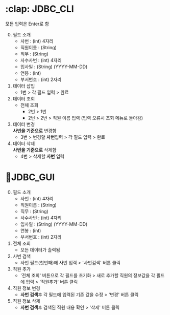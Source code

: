 <h1>:clap: JDBC_CLI</h1>

모든 입력은 Enter로 함  

0. 필드 소개  
    * 사번 : (int) 4자리  
    * 직원이름 : (String)  
    * 직무 : (String)  
    * 사수사번 : (int) 4자리  
    * 입사일 : (String) (YYYY-MM-DD)  
    * 연봉 : (int)   
    * 부서번호 : (int) 2자리  
1. 데이터 삽입  
    -  1번 > 각 필드 입력 > 완료  
2. 데이터 조회  
    -  전체 조회  
        + 2번 > 1번  
        + 2번 > 2번 > 직원 이름 입력 (입력 오류시 조회 메뉴로 돌아감)  
3. 데이터 변경  
 **사번을 기준으로** 변경함  
    - 3번 > 변경할 **사번**입력 > 각 필드 입력 > 완료  
4. 데이터 삭제  
 **사번을 기준으로** 삭제함
    - 4번 > 삭제할 **사번** 입력
  

# :clap:JDBC_GUI  
0. 필드 소개  
    * 사번 : (int) 4자리  
    * 직원이름 : (String)  
    * 직무 : (String)  
    * 사수사번 : (int) 4자리  
    * 입사일 : (String) (YYYY-MM-DD)  
    * 연봉 : (int)   
    * 부서번호 : (int) 2자리  
1. 전체 조회  
    * 모든 데이터가 출력됨  
2. 사번 검색  
    * 사번 필드(첫번째)에 사번 입력 > '사번검색' 버튼 클릭  
3. 직원 추가
    * '전체 조회' 버튼으로 각 필드를 초기화 > 새로 추가할 직원의 정보값을 각 필드에 입력 > '직원추가' 버튼 클릭  
4. 직원 정보 변경  
    * **사번 검색**후 각 필드에 입력된 기존 값을 수정 > '변경' 버튼 클릭  
5. 직원 정보 삭제  
    * **사번 검색**후 검색된 직원 내용 확인 > '삭제' 버튼 클릭  
